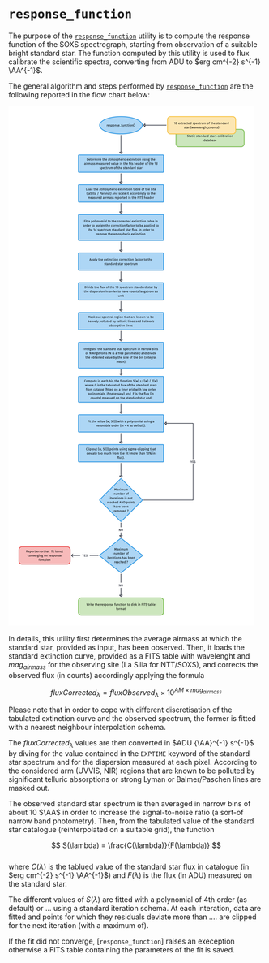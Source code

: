 # `response_function` 

The purpose of the [`response_function`](#soxspipe.commonutils.response_function) utility is to compute the response function of the SOXS spectrograph, starting from observation of a suitable bright standard star. The function computed by this utility is used to flux calibrate the scientific spectra, converting from ADU to $erg cm^{-2} s^{-1} \AA^{-1}$.

The general algorithm and steps performed by [`response_function`](#soxspipe.commonutils.response_function) are the following reported in the flow chart below:

![](response_function.png)

In details, this utility first determines the average airmass at which the standard star, provided as input, has been observed. Then, it loads the standard extinction curve, provided as a FITS table with wavelenght and $mag_{airmass}$ for the observing site (La Silla for NTT/SOXS), and corrects the observed flux (in counts) accordingly applying the formula

$$
fluxCorrected_{\lambda} = fluxObserved_{\lambda} \times 10^{AM \times mag_{airmass}}
$$ 

Please note that in order to cope with different discretisation of the tabulated extinction curve and the observed spectrum, the former is fitted with a nearest neighbour interpolation schema.

The $fluxCorrected_{\lambda}$ values are then converted in $ADU {\AA}^{-1} s^{-1}$ by diving for the value contained in the `EXPTIME` keyword of the standard star spectrum and for the dispersion measured at each pixel. According to the considered arm (UVVIS, NIR) regions that are known to be polluted by significant telluric absorptions or strong Lyman or Balmer/Paschen lines are masked out.

The observed standard star spectrum is then averaged in narrow bins of about 10 $\AA$ in order to increase the signal-to-noise ratio (a sort-of narrow band photometry). Then, from the tabulated value of the standard star catalogue (reinterpolated on a suitable grid), the function

$$
S(\lambda) = \frac{C(\lambda)}{F(\lambda)}
$$    
where $C(\lambda)$ is the tablued value of the standard star flux in catalogue (in $erg cm^{-2} s^{-1} \AA^{-1}$) and $F(\lambda)$ is the flux (in ADU) measured on the standard star.

The different values of $S(\lambda)$ are fitted with a polynomial of 4th order (as default) or ... using a standard iteration schema. At each interation, data are fitted and points for which they residuals deviate more than .... are clipped for the next iteration (with a maximum of).

If the fit did not converge, [`response_function`] raises an exeception otherwise a FITS table containing the parameters of the fit is saved.

